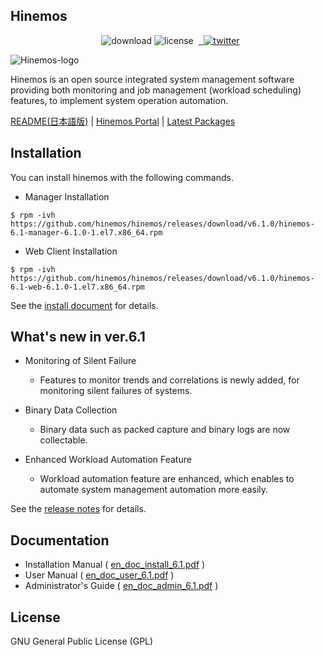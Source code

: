 ﻿## Hinemos

<p align="center"> 
  <img alt="download" src="https://img.shields.io/github/downloads/hinemos/hinemos/total.svg"/>
  <img alt="license" src="https://img.shields.io/badge/license-GPL-blue.svg"/> 
  <a href=https://twitter.com/Hinemos_INFO> 
    <img alt="twitter" src="https://img.shields.io/twitter/follow/Hinemos_INFO.svg?style=social&label=Follow&maxAge=2592000"/>
  </a>
</p>

![Hinemos-logo](http://www.hinemos.info/files/images/HinemosLogo.png)

Hinemos is an open source integrated system management software providing both monitoring and job management (workload scheduling) features, to implement system operation automation.

[README(日本語版)](README.jp.md)  | [Hinemos Portal](http://www.hinemos.info/en/top) | [Latest Packages](https://github.com/hinemos/hinemos/releases/tag/v6.1.0#packages)

## Installation

You can install hinemos with the following commands.

- Manager Installation

```$ rpm -ivh https://github.com/hinemos/hinemos/releases/download/v6.1.0/hinemos-6.1-manager-6.1.0-1.el7.x86_64.rpm```

- Web Client Installation

```$ rpm -ivh https://github.com/hinemos/hinemos/releases/download/v6.1.0/hinemos-6.1-web-6.1.0-1.el7.x86_64.rpm```

See the [install document](https://github.com/hinemos/hinemos/releases/download/v6.1.0/en_doc_install_6.1.pdf) for details.

## What's new in ver.6.1

* Monitoring of Silent Failure 
  - Features to monitor trends and correlations is newly added, for monitoring silent failures of systems.

* Binary Data Collection
  - Binary data such as packed capture and binary logs are now collectable.

* Enhanced Workload Automation Feature
  - Workload automation feature are enhanced, which enables to automate system management automation more easily.

See the [release notes](https://github.com/hinemos/hinemos/releases) for details.

## Documentation

- Installation Manual (
[en_doc_install_6.1.pdf](https://github.com/hinemos/hinemos/releases/download/v6.1.0/en_doc_install_6.1.pdf) )
- User Manual (
[en_doc_user_6.1.pdf](https://github.com/hinemos/hinemos/releases/download/v6.1.0/en_doc_user_6.1.pdf) )
- Administrator's Guide (
[en_doc_admin_6.1.pdf](https://github.com/hinemos/hinemos/releases/download/v6.1.0/en_doc_admin_6.1.pdf) )

## License

GNU General Public License (GPL)
